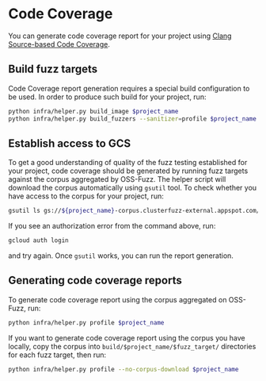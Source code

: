 # Code Coverage

You can generate code coverage report for your project using [Clang Source-based
Code Coverage].


## Build fuzz targets

Code Coverage report generation requires a special build configuration to be
used. In order to produce such build for your project, run:

```bash
python infra/helper.py build_image $project_name
python infra/helper.py build_fuzzers --sanitizer=profile $project_name
```


## Establish access to GCS

To get a good understanding of quality of the fuzz testing established for your
project, code coverage should be generated by running fuzz targets against the
corpus aggregated by OSS-Fuzz. The helper script will download the corpus
automatically using `gsutil` tool. To check whether you have access to the
corpus for your project, run:

```bash
gsutil ls gs://${project_name}-corpus.clusterfuzz-external.appspot.com/
```

If you see an authorization error from the command above, run:

```bash
gcloud auth login
```

and try again. Once `gsutil` works, you can run the report generation.


## Generating code coverage reports

To generate code coverage report using the corpus aggregated on OSS-Fuzz, run:

```bash
python infra/helper.py profile $project_name
```

If you want to generate code coverage report using the corpus you have locally,
copy the corpus into `build/$project_name/$fuzz_target/` directories for each
fuzz target, then run:

```bash
python infra/helper.py profile --no-corpus-download $project_name
```


[Clang Source-based Code Coverage]: https://clang.llvm.org/docs/SourceBasedCodeCoverage.html
